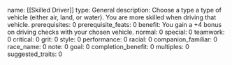 name: [[Skilled Driver]]
type: General
description: Choose a type a type of vehicle (either air, land, or water). You are more skilled when driving that vehicle.
prerequisites: 0
prerequisite_feats: 0
benefit: You gain a +4 bonus on driving checks with your chosen vehicle.
normal: 0
special: 0
teamwork: 0
critical: 0
grit: 0
style: 0
performance: 0
racial: 0
companion_familiar: 0
race_name: 0
note: 0
goal: 0
completion_benefit: 0
multiples: 0
suggested_traits: 0
